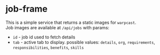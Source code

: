 # job-frame

This is a simple service that returns a static images for `warpcast`.  
Job images are available at `/api/jobs` with params:  

- `id` - job id used to fetch details
- `tab` - active tab to display. possible values: `details`, `org`, `requirements`, `responsibilities`, `benefits`, `skills`

